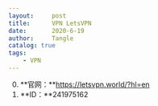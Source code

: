 ```yaml
---
layout:     post
title:      VPN LetsVPN
date:       2020-6-19
author:     Tangle
catalog: true
tags:
    - VPN
---
```


0. **官网：**https://letsvpn.world/?hl=en
0. **ID：**241975162
